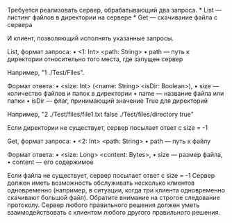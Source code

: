 Требуется реализовать сервер, обрабатывающий два запроса.
    * List — листинг файлов в директории на сервере
    * Get — скачивание файла с сервера
    
И клиент, позволяющий исполнять указанные запросы.

List, формат запроса:
    • <1: Int> <path: String>
    • path — путь к директории относительно того места, где запущен сервер
    
Например, "1 ./Test/Files".

Формат ответа:
    • <size: Int> (<name: String> <isDir: Boolean>),
    • size — количество файлов и папок в директории
    • name — название файла или папки
    • isDir — флаг, принимающий значение True для директорий
    
Например, "2 ./Test/files/file1.txt false ./Test/files/directory true"

Если директории не существует, сервер посылает ответ с size = -1

Get, формат запроса:
    • <2: Int> <path: String>
    • path — путь к файлу
    
Формат ответа:
    • <size: Long> <content: Bytes>,
    • size — размер файла,
    • content — его содержимое
    
Если файла не существует, сервер посылает ответ с size = -1
Сервер должен иметь возможность обслуживать несколько клиентов одновременно (например, в ситуации, когда три клиента одновременно скачивают большой файл).
Обратите внимание на строгое следование протоколу. Сервер любого правильного решения должен уметь взаимодействовать с клиентом любого другого правильного решения.
